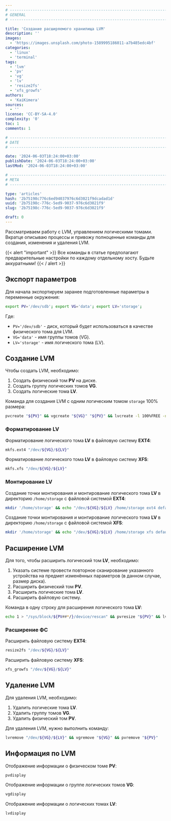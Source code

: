 ```yaml
---
# -------------------------------------------------------------------------------------------------------------------- #
# GENERAL
# -------------------------------------------------------------------------------------------------------------------- #

title: 'Создание расширяемого хранилища LVM'
description: ''
images:
  - 'https://images.unsplash.com/photo-1589995186011-a7b485edc4bf'
categories:
  - 'linux'
  - 'terminal'
tags:
  - 'lvm'
  - 'pv'
  - 'vg'
  - 'lv'
  - 'resize2fs'
  - 'xfs_growfs'
authors:
  - 'KaiKimera'
sources:
  - ''
license: 'CC-BY-SA-4.0'
complexity: '0'
toc: 1
comments: 1

# -------------------------------------------------------------------------------------------------------------------- #
# DATE
# -------------------------------------------------------------------------------------------------------------------- #

date: '2024-06-03T18:24:00+03:00'
publishDate: '2024-06-03T18:24:00+03:00'
lastMod: '2024-06-03T18:24:00+03:00'

# -------------------------------------------------------------------------------------------------------------------- #
# META
# -------------------------------------------------------------------------------------------------------------------- #

type: 'articles'
hash: '2b75198c776c6ed94037976c6d3021f9dcadad1d'
uuid: '2b75198c-776c-5ed9-9037-976c6d3021f9'
slug: '2b75198c-776c-5ed9-9037-976c6d3021f9'

draft: 0
---
```


Рассматриваем работу с LVM, управлением логическими томами. Вкратце описываю процессы и привожу полноценные команды для создания, изменения и удаления LVM.

<!--more-->

{{< alert "important" >}}
Все команды в статье предполагают предварительные настройки по каждому отдельному хосту. Будьте аккуратными!
{{< / alert >}}

## Экспорт параметров

Для начала экспортируем заранее подготовленные параметры в переменные окружения:

```bash
export PV='/dev/sdb'; export VG='data'; export LV='storage';
```

Где:
- `PV='/dev/sdb'` - диск, который будет использоваться в качестве физического тома для LVM.
- `VG='data'` - имя группы томов (VG).
- `LV='storage'` - имя логического тома (LV).

## Создание LVM

Чтобы создать LVM, необходимо:
1. Создать физический том **PV** на диске.
2. Создать группу логических томов **VG**.
3. Создать логические тома **LV**.

Команда для создания LVM с одним логическим томом `storage` 100% размера:

```bash
pvcreate "${PV}" && vgcreate "${VG}" "${PV}" && lvcreate -l 100%FREE -n "${LV}" "${VG}"
```

### Форматирование LV

Форматирование логического тома **LV** в файловую систему **EXT4**:

```bash
mkfs.ext4 "/dev/${VG}/${LV}"
```

Форматирование логического тома **LV** в файловую систему **XFS**:

```bash
mkfs.xfs "/dev/${VG}/${LV}"
```

### Монтирование LV

Создание точки монтирования и монтирование логического тома **LV** в директорию `/home/storage` с файловой системой **EXT4**:

```bash
mkdir '/home/storage' && echo "/dev/${VG}/${LV} /home/storage ext4 defaults 0 0" >> '/etc/fstab' && mount "/dev/${VG}/${LV}" '/home/storage'
```

Создание точки монтирования и монтирование логического тома **LV** в директорию `/home/storage` с файловой системой **XFS**:

```bash
mkdir '/home/storage' && echo "/dev/${VG}/${LV} /home/storage xfs defaults 0 0" >> '/etc/fstab' && mount "/dev/${VG}/${LV}" '/home/storage'
```

## Расширение LVM

Для того, чтобы расширить логический том **LV**, необходимо:
1. Указать системе провести повторное сканирование указанного устройства на предмет изменённых параметров (в данном случае, размер диска).
2. Расширить физический том **PV**.
3. Расширить логические тома **LV**.
4. Расширить файловую систему.

Команда в одну строку для расширения логического тома **LV**:

```bash
echo 1 > "/sys/block/${PV##*/}/device/rescan" && pvresize "${PV}" && lvextend -l +100%FREE "/dev/${VG}/${LV}"
```

### Расширение ФС

Расширить файловую систему **EXT4**:

```bash
resize2fs "/dev/${VG}/${LV}"
```

Расширить файловую систему **XFS**:

```bash
xfs_growfs "/dev/${VG}/${LV}"
```

## Удаление LVM

Для удаления LVM, необходимо:
1. Удалить логические тома **LV**.
2. Удалить группу томов **VG**.
3. Удалить физический том **PV**.

Для удаления LVM, нужно выполнить команду:

```bash
lvremove "/dev/${VG}/${LV}" && vgremove "${VG}" && pvremove "${PV}"
```

## Информация по LVM

Отображение информации о физическом томе **PV**:

```bash
pvdisplay
```

Отображение информации о группе логических томов **VG**:

```bash
vgdisplay
```

Отображение информации о логических томах **LV**:

```bash
lvdisplay
```
